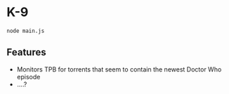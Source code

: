 K-9
=========

	node main.js

Features
--------

* Monitors TPB for torrents that seem to contain the newest Doctor Who episode
* ....?


